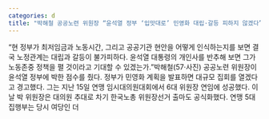 ```yaml
---
categories: d
title: "박해철 공공노련 위원장 “윤석열 정부 ‘입맛대로’ 민영화 대립·갈등 피하지 않겠다”"
---
```

“현 정부가 최저임금과 노동시간, 그리고 공공기관 현안을 어떻게 인식하는지를 보면 결국 노정관계는 대립과 갈등이 불가피하다. 윤석열 대통령의 개인사를 반추해 보면 그가 노동존중 정책을 펼 것이라고 기대할 수 있겠는가.”박해철(57·사진) 공공노련 위원장이 윤석열 정부에 박한 점수를 줬다. 정부가 민영화 계획을 발표하면 대규모 집회를 열겠다고 경고했다. 그는 지난 15일 연맹 임시대의원대회에서 6대 위원장 연임에 성공했다. 이날 박 위원장은 대의원 추대로 차기 한국노총 위원장선거 출마도 공식화했다. 연맹 5대 집행부는 당시 여당인 더